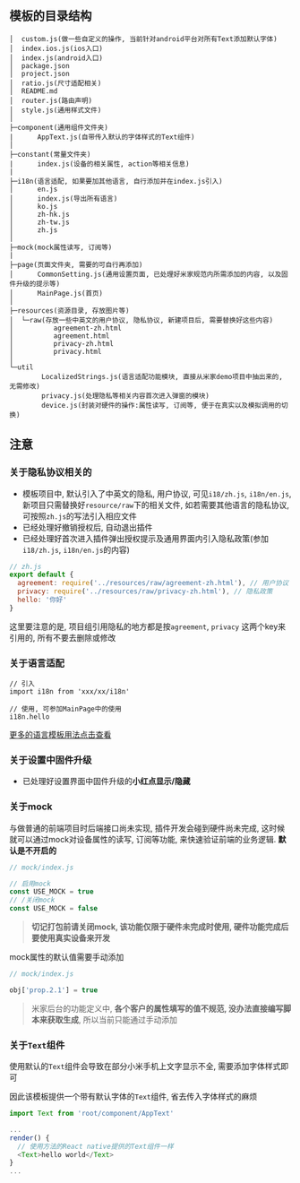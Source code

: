 ## 模板的目录结构

```
│  custom.js(做一些自定义的操作, 当前针对android平台对所有Text添加默认字体)                 
│  index.ios.js(ios入口)
│  index.js(android入口)
│  package.json
│  project.json
│  ratio.js(尺寸适配相关)
│  README.md
│  router.js(路由声明)
│  style.js(通用样式文件)
│  
├─component(通用组件文件夹)
|      AppText.js(自带传入默认的字体样式的Text组件)
│ 
├─constant(常量文件夹)
|      index.js(设备的相关属性, action等相关信息)
|
├─i18n(语言适配, 如果要加其他语言, 自行添加并在index.js引入)
│      en.js
│      index.js(导出所有语言)
│      ko.js
│      zh-hk.js
│      zh-tw.js
│      zh.js
│   
├─mock(mock属性读写, 订阅等)
|   
├─page(页面文件夹, 需要的可自行再添加)
│      CommonSetting.js(通用设置页面, 已处理好米家规范内所需添加的内容, 以及固件升级的提示等)
│      MainPage.js(首页)
│      
├─resources(资源目录, 存放图片等)
│  └─raw(存放一些中英文的用户协议, 隐私协议, 新建项目后, 需要替换好这些内容)
│          agreement-zh.html
│          agreement.html
│          privacy-zh.html
│          privacy.html
│          
└─util
        LocalizedStrings.js(语言适配功能模块, 直接从米家demo项目中抽出来的, 无需修改)
        privacy.js(处理隐私等相关内容首次进入弹窗的模块)
        device.js(封装对硬件的操作:属性读写, 订阅等, 便于在真实以及模拟调用的切换)
```

## 注意

### 关于隐私协议相关的

- 模板项目中, 默认引入了中英文的隐私, 用户协议, 可见`i18/zh.js`, `i18n/en.js`, 新项目只需替换好`resource/raw`下的相关文件, 如若需要其他语言的隐私协议, 可按照`zh.js`的写法引入相应文件
- 已经处理好撤销授权后, 自动退出插件
- 已经处理好首次进入插件弹出授权提示及通用界面内引入隐私政策(参加`i18/zh.js`, `i18n/en.js`的内容)
```js
// zh.js
export default {
  agreement: require('../resources/raw/agreement-zh.html'), // 用户协议
  privacy: require('../resources/raw/privacy-zh.html'), // 隐私政策
  hello: '你好'
}
```

这里要注意的是, 项目组引用隐私的地方都是按`agreement`, `privacy` 这两个key来引用的, 所有不要去删除或修改

### 关于语言适配

```
// 引入
import i18n from 'xxx/xx/i18n'

// 使用, 可参加MainPage中的使用
i18n.hello
```

[更多的语言模板用法点击查看](https://github.com/stefalda/ReactNativeLocalization)
### 关于设置中固件升级

- 已处理好设置界面中固件升级的**小红点显示/隐藏**


### 关于mock

与做普通的前端项目时后端接口尚未实现, 插件开发会碰到硬件尚未完成, 这时候就可以通过mock对设备属性的读写, 订阅等功能, 来快速验证前端的业务逻辑. **默认是不开启的**

```js
// mock/index.js

// 启用mock
const USE_MOCK = true
// /关闭mock
const USE_MOCK = false
```

> **切记打包前请关闭mock, 该功能仅限于硬件未完成时使用, 硬件功能完成后要使用真实设备来开发**

mock属性的默认值需要手动添加

```js
// mock/index.js

obj['prop.2.1'] = true
```

> 米家后台的功能定义中, **各个客户的属性填写的值不规范, 没办法直接编写脚本来获取生成**, 所以当前只能通过手动添加

### 关于`Text`组件

使用默认的`Text`组件会导致在部分小米手机上文字显示不全, 需要添加字体样式即可

因此该模板提供一个带有默认字体的`Text`组件, 省去传入字体样式的麻烦

```js
import Text from 'root/component/AppText'

...
render() {
  // 使用方法的React native提供的Text组件一样
  <Text>hello world</Text>
}
...
```